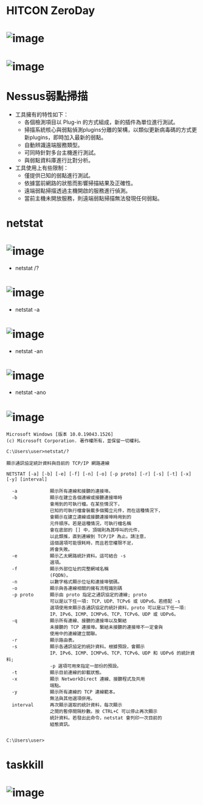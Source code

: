 # HITCON ZeroDay
# ![image](https://user-images.githubusercontent.com/114580308/196679275-511ccaba-3d49-42a4-b231-680702362741.png)
# ![image](https://user-images.githubusercontent.com/114580308/196680231-98fa8638-b721-48aa-8db9-2c332eec7c98.png)

# Nessus弱點掃描
 - 工具擁有的特性如下：
   - 各個檢測項目以 Plug-in 的方式組成，新的插件為單位進行測試。
   - 掃描系統核心與弱點偵測plugins分離的架構，以類似更新病毒碼的方式更新plugins，即時加入最新的弱點。
   - 自動辨識遠端服務類型。
   - 可同時針對多台主機進行測試。
   - 與弱點資料庫進行比對分析。
 - 工具使用上有些限制：
   - 僅提供已知的弱點進行測試。
   - 依據當前網路的狀態而影響掃描結果及正確性。
   - 遠端弱點掃描透過主機開啟的服務進行偵測。
   - 當前主機未開放服務，則遠端弱點掃描無法發現任何弱點。

# netstat
# ![image](https://user-images.githubusercontent.com/114580308/196683833-648f3b85-a942-47e9-82fd-cd5ac8d263ca.png)
- netstat /?
# ![image](https://user-images.githubusercontent.com/114580308/196683990-6dcec3be-bbc6-419d-8e58-fbb5f4201ba0.png)
- netstat -a
# ![image](https://user-images.githubusercontent.com/114580308/196685640-5379dc0d-6d2a-45de-8332-12a04faa9403.png)
- netstat -an
# ![image](https://user-images.githubusercontent.com/114580308/196685960-30fc6cf0-9811-4504-8e70-dc12eaccfbf2.png)
- netstat -ano
# ![image](https://user-images.githubusercontent.com/114580308/196686062-c297847d-152d-4be0-889b-cd23abd3dbe3.png)
```
Microsoft Windows [版本 10.0.19043.1526]
(c) Microsoft Corporation. 著作權所有，並保留一切權利。

C:\Users\user>netstat/?

顯示通訊協定統計資料與目前的 TCP/IP 網路連線

NETSTAT [-a] [-b] [-e] [-f] [-n] [-o] [-p proto] [-r] [-s] [-t] [-x] [-y] [interval]

  -a            顯示所有連線和接聽的連接埠。
  -b            顯示在建立各個連線或接聽連接埠時
                會用到的可執行檔。在某些情況下，
                已知的可執行檔會裝載多個獨立元件，而在這種情況下，
                會顯示在建立連線或接聽連接埠時用到的
                元件順序。若是這種情況，可執行檔名稱
                會在底部的 [] 中，頂端則為其呼叫的元件，
                以此類推，直到連線到 TCP/IP 為止。請注意，
                這個選項可能很耗時，而且若您權限不足，
                將會失敗。
  -e            顯示乙太網路統計資料。這可結合 -s
                選項。
  -f            顯示外部位址的完整網域名稱
                (FQDN)。
  -n            以數字格式顯示位址和連接埠號碼。
  -o            顯示與各連線相關的擁有流程識別碼
  -p proto      顯示由 proto 指定之通訊協定的連線; proto
                可以是以下任一項: TCP、UDP、TCPv6 或 UDPv6。若搭配 -s
                選項使用來顯示各通訊協定的統計資料，proto 可以是以下任一項:
                IP、IPv6、ICMP、ICMPv6、TCP、TCPv6、UDP 或 UDPv6。
  -q            顯示所有連線、接聽的連接埠以及繫結
                未接聽的 TCP 連接埠。繫結未接聽的連接埠不一定會與
                使用中的連線建立關聯。
  -r            顯示路由表。
  -s            顯示各通訊協定的統計資料。根據預設，會顯示
                IP、IPv6、ICMP、ICMPv6、TCP、TCPv6、UDP 和 UDPv6 的統計資料;
                -p 選項可用來指定一部份的預設。
  -t            顯示目前連線的卸載狀態。
  -x            顯示 NetworkDirect 連線、接聽程式及共用
                端點。
  -y            顯示所有連線的 TCP 連線範本。
                無法與其他選項併用。
  interval      再次顯示選取的統計資料，每次顯示
                之間的暫停間隔秒數。按 CTRL+C 可以停止再次顯示
                統計資料。若發出此命令，netstat 會列印一次目前的
                組態資訊。


C:\Users\user>
```

# taskkill
# ![image](https://user-images.githubusercontent.com/114580308/196686610-34d7e52e-fd1e-46d3-89b5-550561687175.png)


